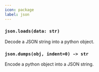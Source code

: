 ```yaml
---
icon: package
label: json
---
```


### `json.loads(data: str)`

Decode a JSON string into a python object.

### `json.dumps(obj, indent=0) -> str`

Encode a python object into a JSON string.

